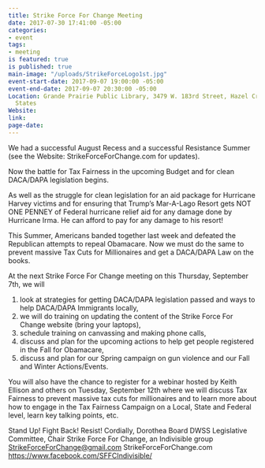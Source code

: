 ```yaml
---
title: Strike Force For Change Meeting
date: 2017-07-30 17:41:00 -05:00
categories:
- event
tags:
- meeting
is featured: true
is published: true
main-image: "/uploads/StrikeForceLogo1st.jpg"
event-start-date: 2017-09-07 19:00:00 -05:00
event-end-date: 2017-09-07 20:30:00 -05:00
Location: Grande Prairie Public Library, 3479 W. 183rd Street, Hazel Crest, IL, United
  States
Website: 
link: 
page-date: 
---
```


We had a successful August Recess and a successful Resistance Summer (see the Website: StrikeForceForChange.com for updates). 

Now the battle for Tax Fairness in the upcoming Budget and for clean DACA/DAPA legislation begins.  

As well as the struggle for clean legislation for an aid package for Hurricane Harvey victims and for ensuring that Trump’s Mar-A-Lago Resort gets NOT ONE PENNEY of Federal hurricane relief aid for any damage done by Hurricane Irma. He can afford to pay for any damage to his resort!

This Summer, Americans banded together last week and defeated the Republican attempts to repeal Obamacare. Now we must do the same to prevent massive Tax Cuts for Millionaires and get a DACA/DAPA Law on the books. 

At the next Strike Force For Change meeting on this Thursday, September 7th, we will 
1.	look at strategies for getting DACA/DAPA legislation passed and ways to help DACA/DAPA Immigrants locally, 
2.	we will do training on updating the content of the Strike Force For Change website (bring your laptops),  
3.	schedule training on canvassing and making phone calls, 
4.	discuss and plan for the  upcoming actions to help get people registered in the Fall for Obamacare,   
4.	discuss and plan for our Spring campaign on gun violence and our Fall and Winter Actions/Events.  

You will also have the chance to register for a webinar hosted by Keith Ellison and others on Tuesday, September 12th where we will discuss Tax Fairness to prevent massive tax cuts for millionaires and to learn more about how to engage in the Tax Fairness Campaign on a Local, State and Federal level, learn key talking points, etc. 

Stand Up! Fight Back! Resist!
Cordially,
Dorothea Board 
DWSS Legislative Committee, Chair
Strike Force For Change, an Indivisible group 
StrikeForceForChange@gmail.com 
StrikeForceForChange.com  
https://www.facebook.com/SFFCIndivisible/
